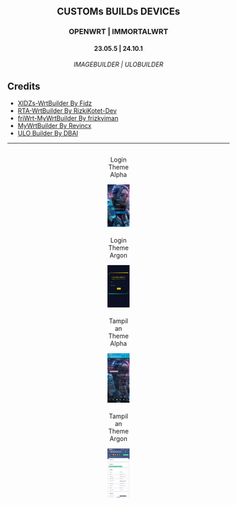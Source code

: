<h2 align="center">CUSTOMs BUILDs DEVICEs</h2>
<h3 align="center">OPENWRT | IMMORTALWRT</h3>
<h4 align="center">23.05.5 | 24.10.1</h4>
<p align="center"><em>IMAGEBUILDER | ULOBUILDER</em></p>

**Credits**
---
* [XIDZs-WrtBuilder By Fidz](https://t.me/xidz_x)
* [RTA-WrtBuilder By RizkiKotet-Dev](https://github.com/rizkikotet-dev/RTA-WRT)
* [friWrt-MyWrtBuilder By frizkyiman](https://github.com/frizkyiman/friWrt-MyWrtBuilder)
* [MyWrtBuilder By Revincx](https://github.com/Revincx/MyWrtBuilder)
* [ULO Builder By DBAI](https://github.com/armarchindo/ULO-Builder/blob/main/ulo)
---
<div style="display: flex; flex-direction: column; align-items: center; gap: 5px;">
  <div style="text-align: center; width: 10%;">
    <p>Login Theme Alpha</p>
    <img src="/pictures/login-alpha.png" alt="Login Alpha" width="100%">
  </div>
  
  <div style="text-align: center; width: 10%;">
    <p>Login Theme Argon</p>
    <img src="/pictures/login-argon.png" alt="Login Argon" width="100%">
  </div>
  
  <div style="text-align: center; width: 10%;">
    <p>Tampilan Theme Alpha</p>
    <img src="/pictures/alpha-theme.png" alt="Theme Alpha" width="100%">
  </div>
  
  <div style="text-align: center; width: 10%;">
    <p>Tampilan Theme Argon</p>
    <img src="/pictures/argon-theme.png" alt="Theme Argon" width="100%">
  </div>
</div>

